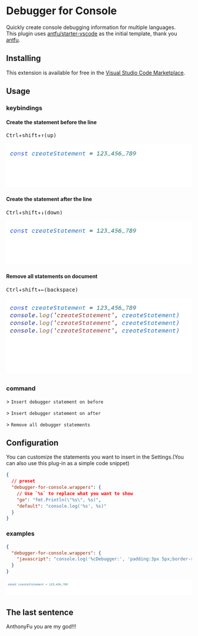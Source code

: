 # Debugger for Console

Quickly create console debugging information for multiple languages. \
This plugin uses [antfu/starter-vscode](https://github.com/antfu/starter-vscode) as the initial template, thank you [antfu](https://github.com/antfu).

## Installing

This extension is available for free in the [Visual Studio Code Marketplace](https://marketplace.visualstudio.com/items?itemName=banlify.debugger-for-console).


## Usage

### keybindings
#### Create the statement before the line
<kbd>Ctrl</kbd>+<kbd>shift</kbd>+<kbd>↑(up)</kbd>

![](./res/create-statement-before.gif)

#### Create the statement after the line
<kbd>Ctrl</kbd>+<kbd>shift</kbd>+<kbd>↓(down)</kbd>

![](./res/create-statement-after.gif)

#### Remove all statements on document
<kbd>Ctrl</kbd>+<kbd>shift</kbd>+<kbd>←(backspace)</kbd>

![](./res/remove-all-statements.gif)


### command

\> `Insert debugger statement on before`

\> `Insert debugger statement on after`

\> `Remove all debugger statements`


## Configuration

You can customize the statements you want to insert in the Settings.(You can also use this plug-in as a simple code snippet)
```json
{
  // preset
  "debugger-for-console.wrappers": {
    // Use `%s` to replace what you want to show
    "go": "fmt.Println(\"%s\", %s)",
    "default": "console.log('%s', %s)"
  }
}
```

### examples

```json
{
  "debugger-for-console.wrappers": {
    "javascript": "console.log('%cDebugger:', 'padding:3px 5px;border-radius:5px;background:#000;color:#fff', %s)"
  }
}
```

![custom-language-statement](./res/custom-language-statement.gif)

## The last sentence

AnthonyFu you are my god!!!
